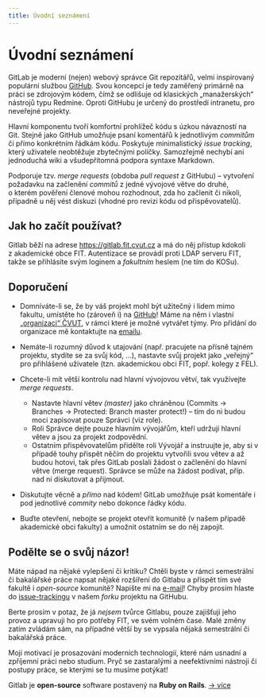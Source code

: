 ```yaml
---
title: Úvodní seznámení
---
```


# Úvodní seznámení

GitLab je moderní (nejen) webový správce Git repozitářů, velmi inspirovaný populární službou [GitHub](https://github.com). Svou koncepcí je tedy zaměřený primárně na práci se zdrojovým kódem, čímž se odlišuje od klasických „manažerských“ nástrojů typu Redmine. Oproti GitHubu je určený do prostředí intranetu, pro neveřejné projekty.

Hlavní komponentu tvoří komfortní prohlížeč kódu s úzkou návazností na Git. Stejně jako GitHub umožňuje psaní komentářů k jednotlivým _commitům_ či přímo konkrétním řádkám kódu. Poskytuje minimalistický _issue tracking_, který uživatele neobtěžuje zbytečnými políčky. Samozřejmě nechybí ani jednoduchá wiki a všudepřítomná podpora syntaxe Markdown.

Podporuje tzv. _merge requests_ (obdoba _pull request_ z GitHubu) – vytvoření požadavku na začlenění _commitů_ z jedné vývojové větve do druhé, o kterém pověření členové mohou rozhodnout, zda ho začlenit či nikoli, případně u něj vést diskuzi (vhodné pro revizi kódu od přispěvovatelů).
 

## Jak ho začít používat?

Gitlab běží na adrese https://gitlab.fit.cvut.cz a má do něj přístup kdokoli z akademické obce FIT. Autentizace se provádí proti LDAP serveru FIT, takže se přihlásíte svým loginem a _fakultním_ heslem (ne tím do KOSu). 


## Doporučení

* Domníváte-li se, že by váš projekt mohl být užitečný i lidem mimo fakultu, umístěte ho (zároveň i) na [GitHub](https://github.com)! Máme na něm i vlastní [„organizaci“ ČVUT](https://github.com/cvut), v rámci které je možné vytvářet týmy. Pro přidání do organizace mě kontaktujte na [emailu](mailto:jirutjak@fit.cvut.cz).

* Nemáte-li rozumný důvod k utajování (např. pracujete na přísně tajném projektu, stydíte se za svůj kód, …), nastavte svůj projekt jako „veřejný“ pro přihlášené uživatele (tzn. akademickou obci FIT, popř. kolegy z FEL).

* Chcete-li mít větší kontrolu nad hlavní vývojovou větví, tak využívejte _merge requests_.
  + Nastavte hlavní větev _(master)_ jako chráněnou (Commits → Branches → Protected: Branch master protect!) – tím do ni budou moci zapisovat pouze Správci (viz role).
  + Roli Správce dejte pouze hlavním vývojářům, kteří udržují hlavní větev a jsou za projekt zodpovědní. 
  + Ostatním přispěvovatelům přidělte roli Vývojář a instruujte je, aby si v případě touhy přispět něčím do projektu vytvořili svou větev a až budou hotovi, tak přes GitLab poslali žádost o začlenění do hlavní větve (merge request). Správce se může na žádost podívat, příp. nad ní diskutovat a přijmout. 

* Diskutujte věcně a _přímo_ nad kódem! GitLab umožňuje psát komentáře i pod jednotlivé _commity_ nebo dokonce řádky kódu.

* Buďte otevření, nebojte se projekt otevřít komunitě (v našem případě akademické obci fakulty) a umožnit ostatním se do něj zapojit.


## Podělte se o svůj názor!

Máte nápad na nějaké vylepšení či kritiku? Chtěli byste v rámci semestrální či bakalářské práce napsat nějaké rozšíření do Gitlabu a přispět tím své fakultě i _open-source_ komunitě? Napište mi na [e-mail](jirutjak@fit.cvut.cz)! Chyby prosím hlaste do [issue-trackingu](https://github.com/cvut/gitlabhq/issues) v našem _forku_ projektu na GitHubu.

Berte prosím v potaz, že já _nejsem_ tvůrce Gitlabu, pouze zajišťuji jeho provoz a upravuji ho pro potřeby FIT, ve svém volném čase. Malé změny zatím zvládám sám, na případné větší by se vypsala nějaká semestrální či bakalářská práce.

Moji motivací je prosazování moderních technologií, které nám usnadní a zpříjemní práci nebo studium. Pryč se zastaralými a neefektivními nástroji či postupy práce, se kterými se tu musíme potýkat!

Gitlab je **open-source** software postavený na **Ruby on Rails**. [→ více](http://gitlabhq.com/)
